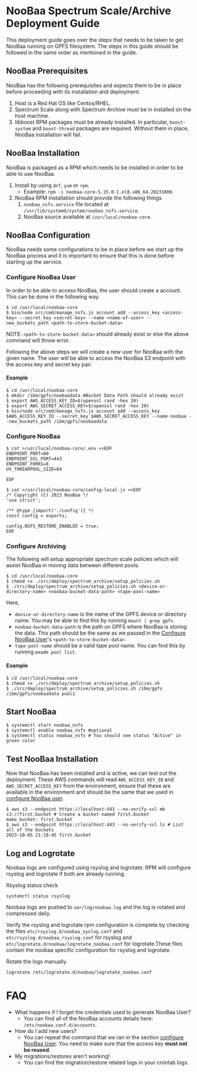 # NooBaa Spectrum Scale/Archive Deployment Guide
This deployment guide goes over the steps that needs to be taken to get NooBaa running on GPFS filesystem. The steps in this guide should be followed in the same order as mentioned in the guide.

## NooBaa Prerequisites
NooBaa has the following prerequisites and expects them to be in place before proceeding with its installation and deployment.
1. Host is a Red Hat OS like Centos/RHEL.
2. Spectrum Scale along with Spectrum Archive must be in installed on the host machine.
3. libboost RPM packages must be already installed. In particular, `boost-system` and `boost-thread` packages are required. Without them in place, NooBaa installation will fail.

## NooBaa Installation
NooBaa is packaged as a RPM which needs to be installed in order to be able to use NooBaa.

1. Install by using `dnf`, `yum` or `rpm`.
   - Example: `rpm -i noobaa-core-5.15.0-1.el8.x86_64.20231009`.
2. NooBaa RPM installation should provide the following things
	1. `noobaa_nsfs.service` file located at `/usr/lib/systemd/system/noobaa_nsfs.service`.
	2. NooBaa source available at `/usr/local/noobaa-core`.

## NooBaa Configuration
NooBaa needs some configurations to be in place before we start up the NooBaa process and it is important to ensure that this is done before starting up the service.

### Configure NooBaa User
In order to be able to access NooBaa, the user should create a account. This can be done in the following way.
```console
$ cd /usr/local/noobaa-core
$ bin/node src/cmd/manage_nsfs.js account add --access_key <access-key> --secret_key <secret-key> --name <name-of-user> --new_buckets_path <path-to-store-bucket-data>
```

NOTE: `<path-to-store-bucket-data>` should already exist or else the above command will throw error.

Following the above steps we will create a new user for NooBaa with the given name. The user will be able to access the NooBaa S3 endpoint with the access key and secret key pair.

#### Example
```console
$ cd /usr/local/noobaa-core
$ mkdir /ibm/gpfs/noobaadata #Bucket Data Path should already exist
$ export AWS_ACCESS_KEY_ID=$(openssl rand -hex 20)
$ export AWS_SECRET_ACCESS_KEY=$(openssl rand -hex 20)
$ bin/node src/cmd/manage_nsfs.js account add --access_key $AWS_ACCESS_KEY_ID --secret_key $AWS_SECRET_ACCESS_KEY --name noobaa --new_buckets_path /ibm/gpfs/noobaadata
```

### Configure NooBaa
```console
$ cat >/usr/local/noobaa-core/.env <<EOF
ENDPOINT_PORT=80
ENDPOINT_SSL_PORT=443
ENDPOINT_FORKS=8
UV_THREADPOOL_SIZE=64

EOF
```

```console
$ cat >/usr/local/noobaa-core/config-local.js <<EOF
/* Copyright (C) 2023 NooBaa */
'use strict';

/** @type {import('./config')} */
const config = exports;

config.NSFS_RESTORE_ENABLED = true;
EOF
```

### Configure Archiving
The following will setup appropriate spectrum scale policies which will assist NooBaa in moving data between different pools.

```console
$ cd /usr/local/noobaa-core
$ chmod +x ./src/deploy/spectrum_archive/setup_policies.sh
$ ./src/deploy/spectrum_archive/setup_policies.sh <device-or-directory-name> <noobaa-bucket-data-path> <tape-pool-name>
```
Here,
- `device-or-directory-name` is the name of the GPFS device or directory name. You may be able to find this by running `mount | grep gpfs`.
- `noobaa-bucket-data-path` is the path on GPFS where NooBaa is storing the data. This path should be the same as we passed in the [Configure NooBaa User](#configure-noobaa-user)'s `<path-to-store-bucket-data>`.
- `tape-pool-name` should be a valid tape pool name. You can find this by running `eeadm pool list`.

#### Example
```console
$ cd /usr/local/noobaa-core
$ chmod +x ./src/deploy/spectrum_archive/setup_policies.sh
$ ./src/deploy/spectrum_archive/setup_policies.sh /ibm/gpfs /ibm/gpfs/noobaadata pool1
```

## Start NooBaa
```console
$ systemctl start noobaa_nsfs
$ systemctl enable noobaa_nsfs #optional
$ systemctl status noobaa_nsfs # You should see status "Active" in green color
```

## Test NooBaa Installation
Now that NooBaa has been installed and is active, we can test out the deployment.
These AWS commands will read `AWS_ACCESS_KEY_ID` and `AWS_SECRET_ACCESS_KEY` from the environment, ensure that these are available in the environment and should be the same that we used in [configure NooBaa user](#configure-noobaa-user).

```console
$ aws s3 --endpoint https://localhost:443 --no-verify-ssl mb s3://first.bucket # Create a bucket named first.bucket
make_bucket: first.bucket
$ aws s3 --endpoint https://localhost:443 --no-verify-ssl ls # List all of the buckets
2023-10-05 21:18:45 first.bucket
```

## Log and Logrotate
Noobaa logs are configured using rsyslog and logrotate. RPM will configure rsyslog and logrotate if both are already running.

Rsyslog status check
```
systemctl status rsyslog
```

Noobaa logs are pushed to `var/log/noobaa.log` and the log is rotated and compressed daily.

Verify the rsyslog and logrotate rpm configuration is complete by checking the files `etc/rsyslog.d/noobaa_syslog.conf` and `etc/rsyslog.d/noobaa_rsyslog.conf` for rsyslog and `etc/logrotate.d/noobaa/logrotate_noobaa.conf` for logrotate.These files contain the noobaa specific configuration for rsyslog and logrotate.

Rotate the logs manually.

```
logrotate /etc/logrotate.d/noobaa/logrotate_noobaa.conf
```

# FAQ
- What happens if I forget the credentials used to generate NooBaa User?
  - You can find all of the NooBaa accounts details here: `/etc/noobaa.conf.d/accounts`.
- How do I add new users?
  - You can repeat the command that we ran in the section [configure NooBaa User](#configure-noobaa-user). You need to make sure that the access key **must not be reused**.
- My migrations/restores aren't working!
  - You can find the migration/restore related logs in your crontab logs.
